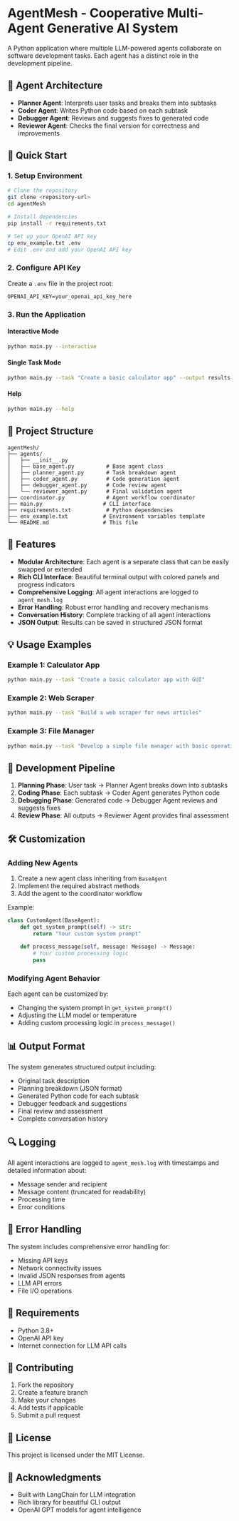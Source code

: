 # AgentMesh - Cooperative Multi-Agent Generative AI System

A Python application where multiple LLM-powered agents collaborate on software development tasks. Each agent has a distinct role in the development pipeline.

## 🤖 Agent Architecture

- **Planner Agent**: Interprets user tasks and breaks them into subtasks
- **Coder Agent**: Writes Python code based on each subtask
- **Debugger Agent**: Reviews and suggests fixes to generated code
- **Reviewer Agent**: Checks the final version for correctness and improvements

## 🚀 Quick Start

### 1. Setup Environment

```bash
# Clone the repository
git clone <repository-url>
cd agentMesh

# Install dependencies
pip install -r requirements.txt

# Set up your OpenAI API key
cp env_example.txt .env
# Edit .env and add your OpenAI API key
```

### 2. Configure API Key

Create a `.env` file in the project root:
```
OPENAI_API_KEY=your_openai_api_key_here
```

### 3. Run the Application

#### Interactive Mode
```bash
python main.py --interactive
```

#### Single Task Mode
```bash
python main.py --task "Create a basic calculator app" --output results.json
```

#### Help
```bash
python main.py --help
```

## 📁 Project Structure

```
agentMesh/
├── agents/
│   ├── __init__.py
│   ├── base_agent.py          # Base agent class
│   ├── planner_agent.py       # Task breakdown agent
│   ├── coder_agent.py         # Code generation agent
│   ├── debugger_agent.py      # Code review agent
│   └── reviewer_agent.py      # Final validation agent
├── coordinator.py             # Agent workflow coordinator
├── main.py                   # CLI interface
├── requirements.txt           # Python dependencies
├── env_example.txt           # Environment variables template
└── README.md                 # This file
```

## 🔧 Features

- **Modular Architecture**: Each agent is a separate class that can be easily swapped or extended
- **Rich CLI Interface**: Beautiful terminal output with colored panels and progress indicators
- **Comprehensive Logging**: All agent interactions are logged to `agent_mesh.log`
- **Error Handling**: Robust error handling and recovery mechanisms
- **Conversation History**: Complete tracking of all agent interactions
- **JSON Output**: Results can be saved in structured JSON format

## 💡 Usage Examples

### Example 1: Calculator App
```bash
python main.py --task "Create a basic calculator app with GUI"
```

### Example 2: Web Scraper
```bash
python main.py --task "Build a web scraper for news articles"
```

### Example 3: File Manager
```bash
python main.py --task "Develop a simple file manager with basic operations"
```

## 🔄 Development Pipeline

1. **Planning Phase**: User task → Planner Agent breaks down into subtasks
2. **Coding Phase**: Each subtask → Coder Agent generates Python code
3. **Debugging Phase**: Generated code → Debugger Agent reviews and suggests fixes
4. **Review Phase**: All outputs → Reviewer Agent provides final assessment

## 🛠️ Customization

### Adding New Agents

1. Create a new agent class inheriting from `BaseAgent`
2. Implement the required abstract methods
3. Add the agent to the coordinator workflow

Example:
```python
class CustomAgent(BaseAgent):
    def get_system_prompt(self) -> str:
        return "Your custom system prompt"
    
    def process_message(self, message: Message) -> Message:
        # Your custom processing logic
        pass
```

### Modifying Agent Behavior

Each agent can be customized by:
- Changing the system prompt in `get_system_prompt()`
- Adjusting the LLM model or temperature
- Adding custom processing logic in `process_message()`

## 📊 Output Format

The system generates structured output including:
- Original task description
- Planning breakdown (JSON format)
- Generated Python code for each subtask
- Debugger feedback and suggestions
- Final review and assessment
- Complete conversation history

## 🔍 Logging

All agent interactions are logged to `agent_mesh.log` with timestamps and detailed information about:
- Message sender and recipient
- Message content (truncated for readability)
- Processing time
- Error conditions

## 🚨 Error Handling

The system includes comprehensive error handling for:
- Missing API keys
- Network connectivity issues
- Invalid JSON responses from agents
- LLM API errors
- File I/O operations

## 📝 Requirements

- Python 3.8+
- OpenAI API key
- Internet connection for LLM API calls

## 🤝 Contributing

1. Fork the repository
2. Create a feature branch
3. Make your changes
4. Add tests if applicable
5. Submit a pull request

## 📄 License

This project is licensed under the MIT License.

## 🙏 Acknowledgments

- Built with LangChain for LLM integration
- Rich library for beautiful CLI output
- OpenAI GPT models for agent intelligence 